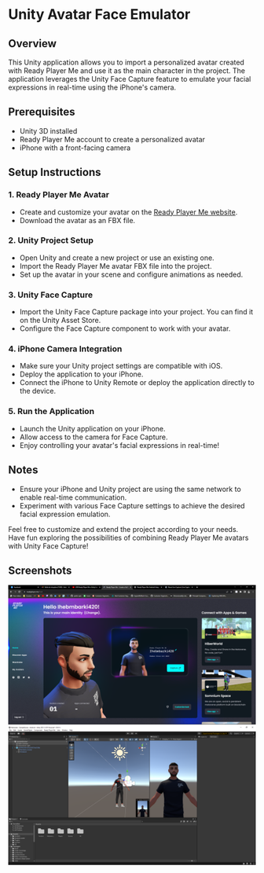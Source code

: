 # Unity Avatar Face Emulator 

## Overview
This Unity application allows you to import a personalized avatar created with Ready Player Me and use it as the main character in the project. The application leverages the Unity Face Capture feature to emulate your facial expressions in real-time using the iPhone's camera.

## Prerequisites
- Unity 3D installed 
- Ready Player Me account to create a personalized avatar
- iPhone with a front-facing camera

## Setup Instructions

### 1. Ready Player Me Avatar
- Create and customize your avatar on the [Ready Player Me website](https://readyplayer.me/).
- Download the avatar as an FBX file.

### 2. Unity Project Setup
- Open Unity and create a new project or use an existing one.
- Import the Ready Player Me avatar FBX file into the project.
- Set up the avatar in your scene and configure animations as needed.

### 3. Unity Face Capture
- Import the Unity Face Capture package into your project. You can find it on the Unity Asset Store.
- Configure the Face Capture component to work with your avatar.

### 4. iPhone Camera Integration
- Make sure your Unity project settings are compatible with iOS.
- Deploy the application to your iPhone.
- Connect the iPhone to Unity Remote or deploy the application directly to the device.

### 5. Run the Application
- Launch the Unity application on your iPhone.
- Allow access to the camera for Face Capture.
- Enjoy controlling your avatar's facial expressions in real-time!

## Notes
- Ensure your iPhone and Unity project are using the same network to enable real-time communication.
- Experiment with various Face Capture settings to achieve the desired facial expression emulation.

Feel free to customize and extend the project according to your needs. Have fun exploring the possibilities of combining Ready Player Me avatars with Unity Face Capture!

## Screenshots 

![Ready player me Avatar](https://github.com/ihebmbarki/Unity-Avatar-Animations/blob/main/rpm.png)
![Unity Project](https://github.com/ihebmbarki/Unity-Avatar-Animations/blob/main/MyAvatar.png)


